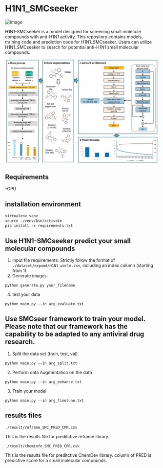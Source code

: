 # H1N1_SMCseeker
![image](https://github.com/user-attachments/assets/ce1f04ce-7384-495d-b464-9e072cc1ecd0)

H1N1-SMCseeker is a model designed for screening small molecule compounds with anti-H1N1 activity. This repository contains models, training code and prediction code for H1N1_SMCseeker. Users can utilize H1N1_SMCseeker to search for potential anti-H1N1 small molecular compounds.

![architecture](./architecture.jpg "architecture")

## Requirements
-GPU
## installation environment
```shell
virtualenv venv
source ./venv/bin/activate
pip install -r requirements.txt
```

## Use H1N1-SMCseeker predict your small molecular compounds
1. Input file requirements:
Strictly follow the format of `./dataset/expand/H1N1_world.csv`, including an index column (starting from 1).
2. Generate images.
```shell
python generate.py your_filename
```
4. test your data
```shell
python main.py --in arg_evaluate.txt
```
## Use SMCseer framework to train your model. Please note that our framework has the capability to be adapted to any antiviral drug research.
1. Split the data set (train, test, val)
```shell
python main.py --in arg_split.txt
```
2. Perform data Augmentation on the data
```shell
python main.py --in arg_enhance.txt
```
3. Train your model
```shell
python main.py --in arg_finetune.txt
```

## results files
```
./result/reframe_SMC_PRED_CPR.csv
```
This is the results file for preditctive reframe library.
```
./result/cheminfo_SMC_PRED_CPR.csv
```
This is the results file for preditctive ChemDev library.
column of PRED is predictive score for a small molecular compounds.

